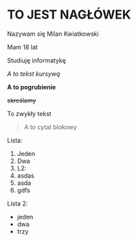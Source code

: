 # TO JEST NAGŁÓWEK

Nazywam się Milan Kwiatkowski

Mam 18 lat

Studiuję informatykę

*A to tekst kursywą*

**A to pogrubienie**

~~skreślamy~~


To zwykły tekst
>A to cytat blokowy

Lista:
1. Jeden
2. Dwa
3. L2:
1. asdas
2. asda
3. gdfs


Lista 2:
- jeden
- dwa
- trzy
